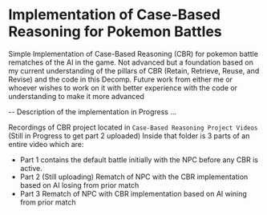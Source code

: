# Implementation of Case-Based Reasoning for Pokemon Battles
Simple Implementation of Case-Based Reasoning (CBR) for pokemon battle rematches of the AI in the game. Not advanced but a foundation based on my current understanding of the pillars of CBR (Retain, Retrieve, Reuse, and Revise) and the code in this Decomp. Future work from either me or whoever wishes to work on it with better experience with the code or understanding to make it more advanced

-- Description of the implementation in Progress ... 

Recordings of CBR project located in `Case-Based Reasoning Project Videos` (Still in Progress to get part 2 uploaded)
Inside that folder is 3 parts of an entire video which are:
- Part 1 contains the default battle initially with the NPC before any CBR is active.
- Part 2 (Still uploading) Rematch of NPC with the CBR implementation based on AI losing from prior match
- Part 3 Rematch of NPC with CBR implementation based on AI wining from prior match
